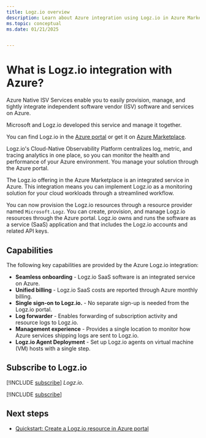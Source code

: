 ```yaml
---
title: Logz.io overview
description: Learn about Azure integration using Logz.io in Azure Marketplace.
ms.topic: conceptual
ms.date: 01/21/2025


---
```


# What is Logz.io integration with Azure?

Azure Native ISV Services enable you to easily provision, manage, and tightly integrate independent software vendor (ISV) software and services on Azure. 

Microsoft and Logz.io developed this service and manage it together.

You can find Logz.io in the [Azure portal](https://portal.azure.com/) or get it on [Azure Marketplace](https://azuremarketplace.microsoft.com/marketplace/apps/).

Logz.io's Cloud-Native Observability Platform centralizes log, metric, and tracing analytics in one place, so you can monitor the health and performance of your Azure environment. You manage your solution through the Azure portal.

The Logz.io offering in the Azure Marketplace is an integrated service in Azure. This integration means you can implement Logz.io as a monitoring solution for your cloud workloads through a streamlined workflow.

You can now provision the Logz.io resources through a resource provider named `Microsoft.Logz`. You can create, provision, and manage Logz.io resources through the Azure portal. Logz.io owns and runs the software as a service (SaaS) application and that includes the Logz.io accounts and related API keys.

## Capabilities

The following key capabilities are provided by the Azure Logz.io integration:

- **Seamless onboarding** - Logz.io SaaS software is an integrated service on Azure.
- **Unified billing** - Logz.io SaaS costs are reported through Azure monthly billing.
- **Single sign-on to Logz.io.** - No separate sign-up is needed from the Logz.io portal.
- **Log forwarder** - Enables forwarding of subscription activity and resource logs to Logz.io.
- **Management experience** - Provides a single location to monitor how Azure services shipping logs are sent to Logz.io.
- **Logz.io Agent Deployment** - Set up Logz.io agents on virtual machine (VM) hosts with a single step.

## Subscribe to Logz.io

[!INCLUDE [subscribe](../includes/subscribe.md)] *Logz.io*.

[!INCLUDE [subscribe](../includes/subscribe-from-azure-portal.md)]

## Next steps

- [Quickstart: Create a Logz.io resource in Azure portal](create.md)
